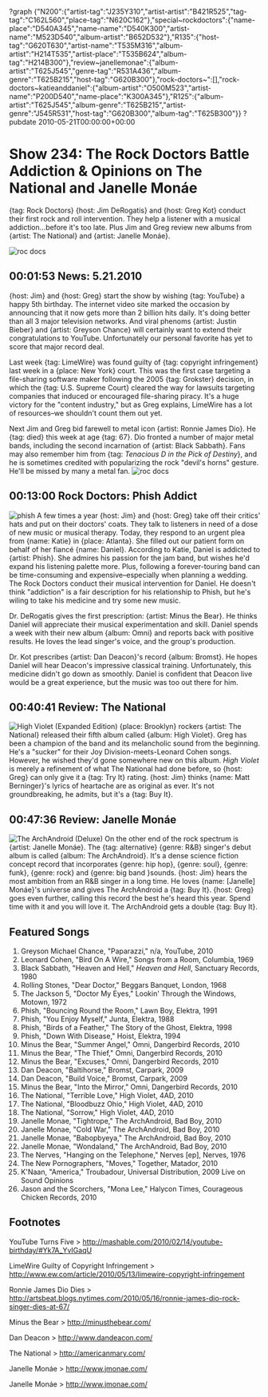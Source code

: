 ?graph {"N200":{"artist-tag":"J235Y310","artist-artist":"B421R525","tag-tag":"C162L560","place-tag":"N620C162"},"special~rockdoctors":{"name-place":"D540A345","name-name":"D540K300","artist-name":"M523D540","album-artist":"B652D532"},"R135":{"host-tag":"G620T630","artist-name":"T535M316","album-artist":"H214T535","artist-place":"T535B624","album-tag":"H214B300"},"review~janellemonae":{"album-artist":"T625J545","genre-tag":"R531A436","album-genre":"T625B215","host-tag":"G620B300"},"rock-doctors~":[],"rock-doctors~katieanddaniel":{"album-artist":"O500M523","artist-name":"P200D540","name-place":"K300A345"},"R125":{"album-artist":"T625J545","album-genre":"T625B215","artist-genre":"J545R531","host-tag":"G620B300","album-tag":"T625B300"}}
?pubdate 2010-05-21T00:00:00+00:00

# Show 234: The Rock Doctors Battle Addiction & Opinions on The National and Janelle Monáe
{tag: Rock Doctors} {host: Jim DeRogatis} and {host: Greg Kot} conduct their first rock and roll intervention. They help a listener with a musical addiction...before it's too late. Plus Jim and Greg review new albums from {artist: The National} and {artist: Janelle Monáe}. 

![roc docs](http://static.soundopinions.org/images/rockdocs/stethoscopeguitar.jpg)


## 00:01:53 News: 5.21.2010
{host: Jim} and {host: Greg} start the show by wishing {tag: YouTube} a happy 5th birthday. The internet video site marked the occasion by announcing that it now gets more than 2 billion hits daily. It's doing better than all 3 major television networks. And viral phenoms {artist: Justin Bieber} and {artist: Greyson Chance} will certainly want to extend their congratulations to YouTube. Unfortunately our personal favorite has yet to score that major record deal. 

Last week {tag: LimeWire} was found guilty of {tag: copyright infringement} last week in a {place: New York} court. This was the first case targeting a file-sharing software maker following the 2005 {tag: Grokster} decision, in which the {tag: U.S. Supreme Court} cleared the way for lawsuits targeting companies that induced or encouraged file-sharing piracy. It's a huge victory for the "content industry," but as Greg explains, LimeWire has a lot of resources–we shouldn't count them out yet.

Next Jim and Greg bid farewell to metal icon {artist: Ronnie James Dio}. He {tag: died} this week at age {tag: 67}. Dio fronted a number of major metal bands, including the second incarnation of {artist: Black Sabbath}. Fans may also remember him from {tag: *Tenacious D in the Pick of Destiny*}, and he is sometimes credited with popularizing the rock "devil's horns" gesture. He'll be missed by many a metal fan.
![roc docs](http://static.soundopinions.org/images/2010/rjd.jpg)

## 00:13:00 Rock Doctors: Phish Addict
![phish](http://static.soundopinions.org/images/2010/phish.jpg)
A few times a year {host: Jim} and {host: Greg} take off their critics' hats and put on their doctors' coats. They talk to listeners in need of a dose of new music or musical therapy. Today, they respond to an urgent plea from {name: Katie} in {place: Atlanta}. She filled out our patient form on behalf of her fiancé {name: Daniel}. According to Katie, Daniel is addicted to {artist: Phish}. She admires his passion for the jam band, but wishes he'd expand his listening palette more. Plus, following a forever-touring band can be time-consuming and expensive–especially when planning a wedding.
The Rock Doctors conduct their musical intervention for Daniel. He doesn't think "addiction" is a fair description for his relationship to Phish, but he's wiling to take his medicine and try some new music. 

Dr. DeRogatis gives the first prescription: {artist: Minus the Bear}. He thinks Daniel will appreciate their musical experimentation and skill. Daniel spends a week with their new album {album: Omni} and reports back with positive results. He loves the lead singer's voice, and the group's production. 

Dr. Kot prescribes {artist: Dan Deacon}'s record {album: Bromst}. He hopes Daniel will hear Deacon's impressive classical training. Unfortunately, this medicine didn't go down as smoothly. Daniel is confident that Deacon live would be a great experience, but the music was too out there for him.

## 00:40:41 Review: The National
![High Violet (Expanded Edition)](http://is5.mzstatic.com/image/thumb/Music/v4/87/c2/35/87c23537-ac5a-691e-b5d6-cd90efbf05ac/source/600x600bb.jpg "51075707/401440905")
{place: Brooklyn} rockers {artist: The National} released their fifth album called {album: High Violet}. Greg has been a champion of the band and its melancholic sound from the beginning. He's a "sucker" for their Joy Division-meets-Leonard Cohen songs. However, he wished they'd gone somewhere new on this album. *High Violet* is merely a refinement of what The National had done before, so {host: Greg} can only give it a {tag: Try It} rating. {host: Jim} thinks {name: Matt Berninger}'s lyrics of heartache are as original as ever. It's not groundbreaking, he admits, but it's a {tag: Buy It}.

## 00:47:36 Review: Janelle Monáe
![The ArchAndroid (Deluxe)](http://is4.mzstatic.com/image/thumb/Music/v4/0d/e6/26/0de626d6-4c4a-bc67-5bbf-585ea0ec5df3/source/600x600bb.jpg "140777342/370300698")
On the other end of the rock spectrum is {artist: Janelle Monáe}. The {tag: alternative} {genre: R&B} singer's debut album is called {album: The ArchAndroid}. It's a dense science fiction concept record that incorporates {genre: hip hop}, {genre: soul}, {genre: funk}, {genre: rock} and {genre: big band }sounds. {host: Jim} hears the most ambition from an R&B singer in a long time. He loves {name: [Janelle] Monáe}'s universe and gives The ArchAndroid a {tag: Buy It}. {host: Greg} goes even further, calling this record the best he's heard this year. Spend time with it and you will love it. The ArchAndroid gets a double {tag: Buy It}.

## Featured Songs
1. Greyson Michael Chance, "Paparazzi," n/a, YouTube, 2010
2. Leonard Cohen, "Bird On A Wire," Songs from a Room, Columbia, 1969
3. Black Sabbath, "Heaven and Hell," *Heaven and Hell*, Sanctuary Records, 1980
4. Rolling Stones, "Dear Doctor," Beggars Banquet, London, 1968
5. The Jackson 5, "Doctor My Eyes," Lookin' Through the Windows, Motown, 1972
6. Phish, "Bouncing Round the Room," Lawn Boy, Elektra, 1991
7. Phish, "You Enjoy Myself," Junta, Elektra, 1988
8. Phish, "Birds of a Feather," The Story of the Ghost, Elektra, 1998
9. Phish, "Down With Disease," Hoist, Elektra, 1994
10. Minus the Bear, "Summer Angel," Omni, Dangerbird Records, 2010
11. Minus the Bear, "The Thief," Omni, Dangerbird Records, 2010
12. Minus the Bear, "Excuses," Omni, Dangerbird Records, 2010
13. Dan Deacon, "Baltihorse," Bromst, Carpark, 2009
14. Dan Deacon, "Build Voice," Bromst, Carpark, 2009
15. Minus the Bear, "Into the Mirror," Omni, Dangerbird Records, 2010
16. The National, "Terrible Love," High Violet, 4AD, 2010
17. The National, "Bloodbuzz Ohio," High Violet, 4AD, 2010
18. The National, "Sorrow," High Violet, 4AD, 2010
19. Janelle Monae, "Tightrope," The ArchAndroid, Bad Boy, 2010
20. Janelle Monae, "Cold War," The ArchAndroid, Bad Boy, 2010
21. Janelle Monae, "Babopbyeya," The ArchAndroid, Bad Boy, 2010
22. Janelle Monae, "Wondaland," The ArchAndroid, Bad Boy, 2010
23. The Nerves, "Hanging on the Telephone," Nerves [ep], Nerves, 1976
24. The New Pornographers, "Moves," Together, Matador, 2010
25. K'Naan, "America," Troubadour, Universal Distribution, 2009 Live on Sound Opinions
26. Jason and the Scorchers, "Mona Lee," Halycon Times, Courageous Chicken Records, 2010

## Footnotes

YouTube Turns Five > http://mashable.com/2010/02/14/youtube-birthday/#Yk7A_YvIGaqU

LimeWire Guilty of Copyright Infringement > http://www.ew.com/article/2010/05/13/limewire-copyright-infringement

Ronnie James Dio Dies > http://artsbeat.blogs.nytimes.com/2010/05/16/ronnie-james-dio-rock-singer-dies-at-67/

Minus the Bear > http://minusthebear.com/

Dan Deacon > http://www.dandeacon.com/

The National > http://americanmary.com/

Janelle Monáe > http://www.jmonae.com/

Janelle Monáe > http://www.jmonae.com/